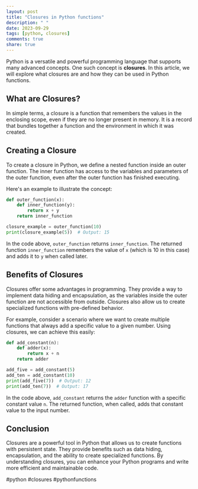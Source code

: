 ```yaml
---
layout: post
title: "Closures in Python functions"
description: " "
date: 2023-09-29
tags: [python, closures]
comments: true
share: true
---
```


Python is a versatile and powerful programming language that supports many advanced concepts. One such concept is **closures**. In this article, we will explore what closures are and how they can be used in Python functions.

## What are Closures?

In simple terms, a closure is a function that remembers the values in the enclosing scope, even if they are no longer present in memory. It is a record that bundles together a function and the environment in which it was created.

## Creating a Closure

To create a closure in Python, we define a nested function inside an outer function. The inner function has access to the variables and parameters of the outer function, even after the outer function has finished executing.

Here's an example to illustrate the concept:

```python
def outer_function(x):
    def inner_function(y):
        return x + y
    return inner_function

closure_example = outer_function(10)
print(closure_example(5))  # Output: 15
```

In the code above, `outer_function` returns `inner_function`. The returned function `inner_function` remembers the value of `x` (which is 10 in this case) and adds it to `y` when called later.

## Benefits of Closures

Closures offer some advantages in programming. They provide a way to implement data hiding and encapsulation, as the variables inside the outer function are not accessible from outside. Closures also allow us to create specialized functions with pre-defined behavior.

For example, consider a scenario where we want to create multiple functions that always add a specific value to a given number. Using closures, we can achieve this easily:

```python
def add_constant(n):
    def adder(x):
        return x + n
    return adder

add_five = add_constant(5)
add_ten = add_constant(10)
print(add_five(7))  # Output: 12
print(add_ten(7))  # Output: 17
```

In the code above, `add_constant` returns the `adder` function with a specific constant value `n`. The returned function, when called, adds that constant value to the input number.

## Conclusion

Closures are a powerful tool in Python that allows us to create functions with persistent state. They provide benefits such as data hiding, encapsulation, and the ability to create specialized functions. By understanding closures, you can enhance your Python programs and write more efficient and maintainable code.

#python #closures #pythonfunctions